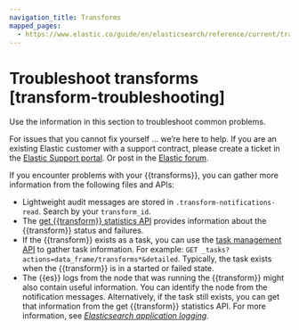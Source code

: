 ```yaml
---
navigation_title: Transforms
mapped_pages:
  - https://www.elastic.co/guide/en/elasticsearch/reference/current/transform-troubleshooting.html
---
```


# Troubleshoot transforms [transform-troubleshooting]

Use the information in this section to troubleshoot common problems.

For issues that you cannot fix yourself … we’re here to help. If you are an existing Elastic customer with a support contract, please create a ticket in the [Elastic Support portal](https://support.elastic.co/customers/s/login/). Or post in the [Elastic forum](https://discuss.elastic.co/).

If you encounter problems with your {{transforms}}, you can gather more information from the following files and APIs:

* Lightweight audit messages are stored in `.transform-notifications-read`. Search by your `transform_id`.
* The [get {{transform}} statistics API](https://www.elastic.co/guide/en/elasticsearch/reference/current/get-transform-stats.html) provides information about the {{transform}} status and failures.
* If the {{transform}} exists as a task, you can use the [task management API](https://www.elastic.co/guide/en/elasticsearch/reference/current/tasks.html) to gather task information. For example: `GET _tasks?actions=data_frame/transforms*&detailed`. Typically, the task exists when the {{transform}} is in a started or failed state.
* The {{es}} logs from the node that was running the {{transform}} might also contain useful information. You can identify the node from the notification messages. Alternatively, if the task still exists, you can get that information from the get {{transform}} statistics API. For more information, see [*Elasticsearch application logging*](../../deploy-manage/monitor/logging-configuration/elasticsearch-log4j-configuration-self-managed.md).

